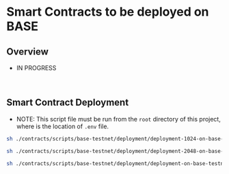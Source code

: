# Smart Contracts to be deployed on BASE

## Overview
- IN PROGRESS

<br>

## Smart Contract Deployment

- NOTE: This script file must be run from the `root` directory of this project, where is the location of `.env` file.
```bash
sh ./contracts/scripts/base-testnet/deployment/deployment-1024-on-base-testnet.sh
```
```bash
sh ./contracts/scripts/base-testnet/deployment/deployment-2048-on-base-testnet.sh
```
```bash
sh ./contracts/scripts/base-testnet/deployment/deployment-on-base-testnet.sh
```